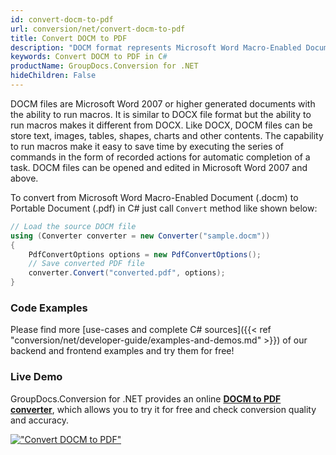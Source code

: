 ```yaml
---
id: convert-docm-to-pdf
url: conversion/net/convert-docm-to-pdf
title: Convert DOCM to PDF
description: "DOCM format represents Microsoft Word Macro-Enabled Document with .docm extension. Learn how to convert DOCM to PDF file programmatically in C# language using GroupDocs.Conversion for .NET library."
keywords: Convert DOCM to PDF in C#
productName: GroupDocs.Conversion for .NET
hideChildren: False
---
```


DOCM files are Microsoft Word 2007 or higher generated documents with the ability to run macros. It is similar to DOCX file format but the ability to run macros makes it different from DOCX. Like DOCX, DOCM files can be store text, images, tables, shapes, charts and other contents. The capability to run macros make it easy to save time by executing the series of commands in the form of recorded actions for automatic completion of a task. DOCM files can be opened and edited in Microsoft Word 2007 and above.

To convert from Microsoft Word Macro-Enabled Document (.docm) to Portable Document (.pdf) in C# just call `Convert` method like shown below:

```csharp
// Load the source DOCM file
using (Converter converter = new Converter("sample.docm"))
{
    PdfConvertOptions options = new PdfConvertOptions();
    // Save converted PDF file
    converter.Convert("converted.pdf", options);
}
```

### Code Examples

Please find more [use-cases and complete C# sources]({{< ref "conversion/net/developer-guide/examples-and-demos.md" >}}) of our backend and frontend examples and try them for free!

### Live Demo

GroupDocs.Conversion for .NET provides an online [**DOCM to PDF converter**](https://products.groupdocs.app/conversion/docm-to-pdf), which allows you to try it for free and check conversion quality and accuracy.

[!["Convert DOCM to PDF"](conversion/net/images/convert-docm-to-pdf.png)](https://products.groupdocs.app/conversion/docm-to-pdf)